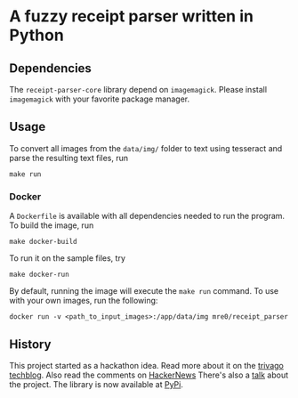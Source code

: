 # A fuzzy receipt parser written in Python  


## Dependencies
The `receipt-parser-core` library depend on `imagemagick`. Please install `imagemagick`
with your favorite package manager.

## Usage
To convert all images from the `data/img/` folder to text using tesseract and parse the resulting text files, run

```
make run
```

### Docker

A `Dockerfile` is available with all dependencies needed to run the program.  
To build the image, run

```
make docker-build
```

To run it on the sample files, try

```
make docker-run
```

By default, running the image will execute the `make run` command. To use with your own images, run the following:

```
docker run -v <path_to_input_images>:/app/data/img mre0/receipt_parser
```

## History

This project started as a hackathon idea. Read more about it on the [trivago techblog](https://tech.trivago.com/2015/10/06/python_receipt_parser/).
Also read the comments on [HackerNews](https://news.ycombinator.com/item?id=10338199)
There's also a [talk](https://www.youtube.com/watch?v=TuDeUsIlJz4) about the project.
The library is now available at [PyPi](https://pypi.org/project/receipt-parser-core/#description).
